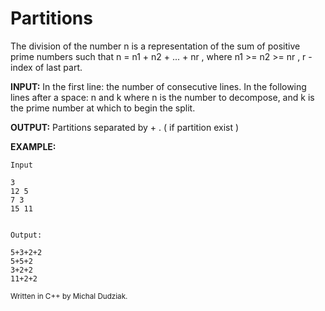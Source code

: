 # Partitions

The division of the number n is a representation of the sum of positive prime numbers such that n = n1 + n2 + ... + nr , where n1 >= n2 >= nr , r - index of last part.
    
**INPUT:** In the first line: the number of consecutive lines. In the following lines after a space: n and k where n is the number to decompose, and k is the prime number at which to begin the split.

**OUTPUT:** Partitions separated by + . ( if partition exist )

**EXAMPLE:** 


    Input

    3
    12 5
    7 3
    15 11


    Output:

    5+3+2+2
    5+5+2
    3+2+2
    11+2+2



<sub>Written in C++ by Michal Dudziak.</sub>

